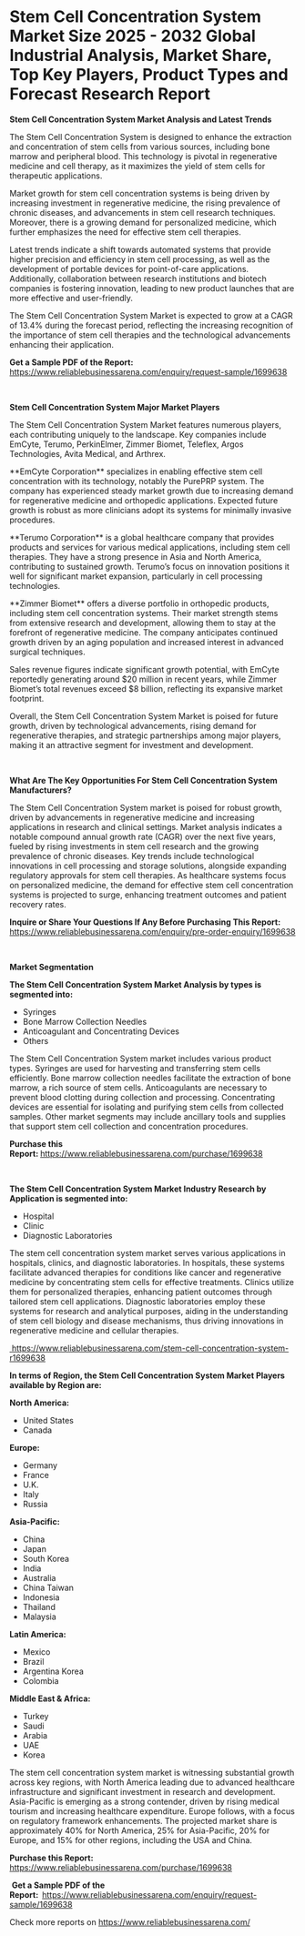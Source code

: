 <p><h1>Stem Cell Concentration System Market Size 2025 - 2032 Global Industrial Analysis, Market Share, Top Key Players, Product Types and Forecast Research Report</h1></p><p><strong>Stem Cell Concentration System Market Analysis and Latest Trends</strong></p>
<p><p>The Stem Cell Concentration System is designed to enhance the extraction and concentration of stem cells from various sources, including bone marrow and peripheral blood. This technology is pivotal in regenerative medicine and cell therapy, as it maximizes the yield of stem cells for therapeutic applications. </p><p>Market growth for stem cell concentration systems is being driven by increasing investment in regenerative medicine, the rising prevalence of chronic diseases, and advancements in stem cell research techniques. Moreover, there is a growing demand for personalized medicine, which further emphasizes the need for effective stem cell therapies. </p><p>Latest trends indicate a shift towards automated systems that provide higher precision and efficiency in stem cell processing, as well as the development of portable devices for point-of-care applications. Additionally, collaboration between research institutions and biotech companies is fostering innovation, leading to new product launches that are more effective and user-friendly. </p><p>The Stem Cell Concentration System Market is expected to grow at a CAGR of 13.4% during the forecast period, reflecting the increasing recognition of the importance of stem cell therapies and the technological advancements enhancing their application.</p></p>
<p><strong>Get a Sample PDF of the Report:&nbsp;</strong> <a href="https://www.reliablebusinessarena.com/enquiry/request-sample/1699638?utm_campaign=2793&utm_medium=2&utm_source=Github&utm_content=ia&utm_term=27032025&utm_id=stem-cell-concentration-system">https://www.reliablebusinessarena.com/enquiry/request-sample/1699638</a></p>
<p>&nbsp;</p>
<p><strong>Stem Cell Concentration System Major Market Players</strong></p>
<p><p>The Stem Cell Concentration System Market features numerous players, each contributing uniquely to the landscape. Key companies include EmCyte, Terumo, PerkinElmer, Zimmer Biomet, Teleflex, Argos Technologies, Avita Medical, and Arthrex.</p><p>**EmCyte Corporation** specializes in enabling effective stem cell concentration with its technology, notably the PurePRP system. The company has experienced steady market growth due to increasing demand for regenerative medicine and orthopedic applications. Expected future growth is robust as more clinicians adopt its systems for minimally invasive procedures.</p><p>**Terumo Corporation** is a global healthcare company that provides products and services for various medical applications, including stem cell therapies. They have a strong presence in Asia and North America, contributing to sustained growth. Terumo’s focus on innovation positions it well for significant market expansion, particularly in cell processing technologies.</p><p>**Zimmer Biomet** offers a diverse portfolio in orthopedic products, including stem cell concentration systems. Their market strength stems from extensive research and development, allowing them to stay at the forefront of regenerative medicine. The company anticipates continued growth driven by an aging population and increased interest in advanced surgical techniques.</p><p>Sales revenue figures indicate significant growth potential, with EmCyte reportedly generating around $20 million in recent years, while Zimmer Biomet’s total revenues exceed $8 billion, reflecting its expansive market footprint.</p><p>Overall, the Stem Cell Concentration System Market is poised for future growth, driven by technological advancements, rising demand for regenerative therapies, and strategic partnerships among major players, making it an attractive segment for investment and development.</p></p>
<p>&nbsp;</p>
<p><strong>What Are The Key Opportunities For Stem Cell Concentration System Manufacturers?</strong></p>
<p><p>The Stem Cell Concentration System market is poised for robust growth, driven by advancements in regenerative medicine and increasing applications in research and clinical settings. Market analysis indicates a notable compound annual growth rate (CAGR) over the next five years, fueled by rising investments in stem cell research and the growing prevalence of chronic diseases. Key trends include technological innovations in cell processing and storage solutions, alongside expanding regulatory approvals for stem cell therapies. As healthcare systems focus on personalized medicine, the demand for effective stem cell concentration systems is projected to surge, enhancing treatment outcomes and patient recovery rates.</p></p>
<p><strong>Inquire or Share Your Questions If Any Before Purchasing This Report:</strong> <a href="https://www.reliablebusinessarena.com/enquiry/pre-order-enquiry/1699638?utm_campaign=2793&utm_medium=2&utm_source=Github&utm_content=ia&utm_term=27032025&utm_id=stem-cell-concentration-system">https://www.reliablebusinessarena.com/enquiry/pre-order-enquiry/1699638</a></p>
<p>&nbsp;</p>
<p><strong>Market Segmentation</strong></p>
<p><strong>The Stem Cell Concentration System Market Analysis by types is segmented into:</strong></p>
<p><ul><li>Syringes</li><li>Bone Marrow Collection Needles</li><li>Anticoagulant and Concentrating Devices</li><li>Others</li></ul></p>
<p><p>The Stem Cell Concentration System market includes various product types. Syringes are used for harvesting and transferring stem cells efficiently. Bone marrow collection needles facilitate the extraction of bone marrow, a rich source of stem cells. Anticoagulants are necessary to prevent blood clotting during collection and processing. Concentrating devices are essential for isolating and purifying stem cells from collected samples. Other market segments may include ancillary tools and supplies that support stem cell collection and concentration procedures.</p></p>
<p><strong>Purchase this Report:&nbsp;</strong><a href="https://www.reliablebusinessarena.com/purchase/1699638?utm_campaign=2793&utm_medium=2&utm_source=Github&utm_content=ia&utm_term=27032025&utm_id=stem-cell-concentration-system">https://www.reliablebusinessarena.com/purchase/1699638</a></p>
<p>&nbsp;</p>
<p><strong>The Stem Cell Concentration System Market Industry Research by Application is segmented into:</strong></p>
<p><ul><li>Hospital</li><li>Clinic</li><li>Diagnostic Laboratories</li></ul></p>
<p><p>The stem cell concentration system market serves various applications in hospitals, clinics, and diagnostic laboratories. In hospitals, these systems facilitate advanced therapies for conditions like cancer and regenerative medicine by concentrating stem cells for effective treatments. Clinics utilize them for personalized therapies, enhancing patient outcomes through tailored stem cell applications. Diagnostic laboratories employ these systems for research and analytical purposes, aiding in the understanding of stem cell biology and disease mechanisms, thus driving innovations in regenerative medicine and cellular therapies.</p></p>
<p><a href="https://www.reliablebusinessarena.com/stem-cell-concentration-system-r1699638?utm_campaign=2793&utm_medium=2&utm_source=Github&utm_content=ia&utm_term=27032025&utm_id=stem-cell-concentration-system">&nbsp;https://www.reliablebusinessarena.com/stem-cell-concentration-system-r1699638</a></p>
<p><strong>In terms of Region, the Stem Cell Concentration System Market Players available by Region are:</strong></p>
<p>
    <p> <strong> North America: </strong>
        <ul>
            <li>United States</li>
            <li>Canada</li>
        </ul>
        </p> 
    <p> <strong> Europe: </strong>
        <ul>
            <li>Germany</li>
            <li>France</li>
            <li>U.K.</li>
            <li>Italy</li>
            <li>Russia</li>
        </ul>
        </p> 
    <p> <strong> Asia-Pacific: </strong>
        <ul>
            <li>China</li>
            <li>Japan</li>
            <li>South Korea</li>
            <li>India</li>
            <li>Australia</li>
            <li>China Taiwan</li>
            <li>Indonesia</li>
            <li>Thailand</li>
            <li>Malaysia</li>
        </ul>
        </p> 
    <p> <strong> Latin America: </strong>
        <ul>
            <li>Mexico</li>
            <li>Brazil</li>
            <li>Argentina Korea</li>
            <li>Colombia</li>
        </ul>
        </p> 
    <p> <strong> Middle East & Africa: </strong>
        <ul>
            <li>Turkey</li>
            <li>Saudi</li>
            <li>Arabia</li>
            <li>UAE</li>
            <li>Korea</li>
        </ul>
    </p>
    </p>
<p><p>The stem cell concentration system market is witnessing substantial growth across key regions, with North America leading due to advanced healthcare infrastructure and significant investment in research and development. Asia-Pacific is emerging as a strong contender, driven by rising medical tourism and increasing healthcare expenditure. Europe follows, with a focus on regulatory framework enhancements. The projected market share is approximately 40% for North America, 25% for Asia-Pacific, 20% for Europe, and 15% for other regions, including the USA and China.</p></p>
<p><strong>Purchase this Report: </strong><a href="https://www.reliablebusinessarena.com/purchase/1699638?utm_campaign=2793&utm_medium=2&utm_source=Github&utm_content=ia&utm_term=27032025&utm_id=stem-cell-concentration-system">https://www.reliablebusinessarena.com/purchase/1699638</a></p>
<p>&nbsp;<strong>Get a Sample PDF of the Report:&nbsp;&nbsp;</strong><a href="https://www.reliablebusinessarena.com/enquiry/request-sample/1699638?utm_campaign=2793&utm_medium=2&utm_source=Github&utm_content=ia&utm_term=27032025&utm_id=stem-cell-concentration-system">https://www.reliablebusinessarena.com/enquiry/request-sample/1699638</a></p>
<p><strong></strong></p>
<p>Check more reports on <a href="https://www.reliablebusinessarena.com/?utm_campaign=2793&utm_medium=2&utm_source=Github&utm_content=ia&utm_term=27032025&utm_id=stem-cell-concentration-system">https://www.reliablebusinessarena.com/</a></p>